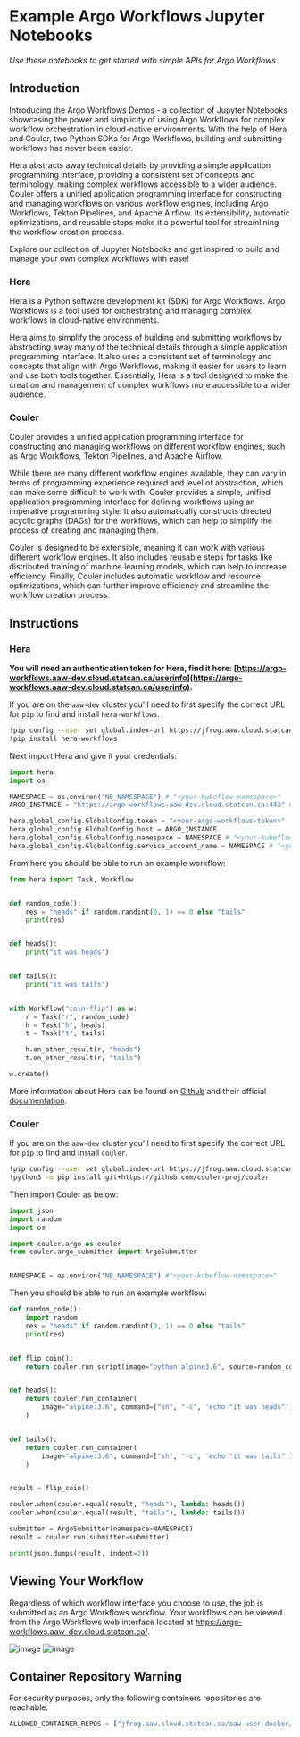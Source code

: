 # Example Argo Workflows Jupyter Notebooks

_Use these notebooks to get started with simple APIs for Argo Workflows_

## Introduction

Introducing the Argo Workflows Demos - a collection of Jupyter Notebooks showcasing the power and simplicity of using Argo Workflows for complex workflow orchestration in cloud-native environments. With the help of Hera and Couler, two Python SDKs for Argo Workflows, building and submitting workflows has never been easier.

Hera abstracts away technical details by providing a simple application programming interface, providing a consistent set of concepts and terminology, making complex workflows accessible to a wider audience. Couler offers a unified application programming interface for constructing and managing workflows on various workflow engines, including Argo Workflows, Tekton Pipelines, and Apache Airflow. Its extensibility, automatic optimizations, and reusable steps make it a powerful tool for streamlining the workflow creation process.

Explore our collection of Jupyter Notebooks and get inspired to build and manage your own complex workflows with ease!

### Hera 

Hera is a Python software development kit (SDK) for Argo Workflows. Argo Workflows is a tool used for orchestrating and managing complex workflows in cloud-native environments.

Hera aims to simplify the process of building and submitting workflows by abstracting away many of the technical details through a simple application programming interface. It also uses a consistent set of terminology and concepts that align with Argo Workflows, making it easier for users to learn and use both tools together. Essentially, Hera is a tool designed to make the creation and management of complex workflows more accessible to a wider audience.

### Couler

Couler provides a unified application programming interface for constructing and managing workflows on different workflow engines, such as Argo Workflows, Tekton Pipelines, and Apache Airflow.

While there are many different workflow engines available, they can vary in terms of programming experience required and level of abstraction, which can make some difficult to work with. Couler provides a simple, unified application programming interface for defining workflows using an imperative programming style. It also automatically constructs directed acyclic graphs (DAGs) for the workflows, which can help to simplify the process of creating and managing them.

Couler is designed to be extensible, meaning it can work with various different workflow engines. It also includes reusable steps for tasks like distributed training of machine learning models, which can help to increase efficiency. Finally, Couler includes automatic workflow and resource optimizations, which can further improve efficiency and streamline the workflow creation process.

## Instructions

### Hera

**You will need an authentication token for Hera, find it here: [https://argo-workflows.aaw-dev.cloud.statcan.ca/userinfo](https://argo-workflows.aaw-dev.cloud.statcan.ca/userinfo).**

If you are on the `aaw-dev` cluster you'll need to first specify the correct URL for `pip` to find and install `hera-workflows`.

```bash
!pip config --user set global.index-url https://jfrog.aaw.cloud.statcan.ca/artifactory/api/pypi/pypi-remote/simple
!pip install hera-workflows
```

Next import Hera and give it your credentials:

```python
import hera
import os

NAMESPACE = os.environ("NB_NAMESPACE") # "<your-kubeflow-namespace>"
ARGO_INSTANCE = "https://argo-workflows.aaw-dev.cloud.statcan.ca:443" # should remove -dev before release

hera.global_config.GlobalConfig.token = "<your-argo-workflows-token>"
hera.global_config.GlobalConfig.host = ARGO_INSTANCE
hera.global_config.GlobalConfig.namespace = NAMESPACE # "<your-kubeflow-namespace>"
hera.global_config.GlobalConfig.service_account_name = NAMESPACE # "<your-kubeflow-profile>"
```

From here you should be able to run an example workflow:

```python
from hera import Task, Workflow


def random_code():
    res = "heads" if random.randint(0, 1) == 0 else "tails"
    print(res)


def heads():
    print("it was heads")


def tails():
    print("it was tails")


with Workflow("coin-flip") as w:
    r = Task("r", random_code)
    h = Task("h", heads)
    t = Task("t", tails)

    h.on_other_result(r, "heads")
    t.on_other_result(r, "tails")

w.create()
```

More information about Hera can be found on [Github](https://github.com/argoproj-labs/hera-workflows) and their official [documentation](https://hera-workflows.readthedocs.io/).


### Couler


If you are on the `aaw-dev` cluster you'll need to first specify the correct URL for `pip` to find and install `couler`.

```bash
!pip config --user set global.index-url https://jfrog.aaw.cloud.statcan.ca/artifactory/api/pypi/pypi-remote/simple
!python3 -m pip install git+https://github.com/couler-proj/couler
```

Then import Couler as below:

```python
import json
import random
import os

import couler.argo as couler
from couler.argo_submitter import ArgoSubmitter


NAMESPACE = os.environ("NB_NAMESPACE") #"<your-kubeflow-namespace>"
```

Then you should be able to run an example workflow:

```python
def random_code():
    import random
    res = "heads" if random.randint(0, 1) == 0 else "tails"
    print(res)


def flip_coin():
    return couler.run_script(image="python:alpine3.6", source=random_code)


def heads():
    return couler.run_container(
        image="alpine:3.6", command=["sh", "-c", 'echo "it was heads"']
    )


def tails():
    return couler.run_container(
        image="alpine:3.6", command=["sh", "-c", 'echo "it was tails"']
    )


result = flip_coin()

couler.when(couler.equal(result, "heads"), lambda: heads())
couler.when(couler.equal(result, "tails"), lambda: tails())

submitter = ArgoSubmitter(namespace=NAMESPACE)
result = couler.run(submitter=submitter)

print(json.dumps(result, indent=2))
```

## Viewing Your Workflow

Regardless of which workflow interface you choose to use, the job is submitted as an Argo Workflows workflow. Your workflows can be viewed from the Argo Workflows web interface located at https://argo-workflows.aaw-dev.cloud.statcan.ca/.

![image](https://user-images.githubusercontent.com/8212170/221681210-016dccbf-eb07-4977-b7ff-a3f1643257e3.png)
![image](https://user-images.githubusercontent.com/8212170/221681409-4dd1e723-eff4-4e9a-aed9-955ce1b61efb.png)

## Container Repository Warning

For security purposes, only the following containers repositories are reachable:

```python
ALLOWED_CONTAINER_REPOS = ["jfrog.aaw.cloud.statcan.ca/aaw-user-docker/", "k8scc01covidacr.azurecr.io/", "k8scc01covidacrdev.azurecr.io/", "gcr.io/ml-pipeline/frontend:", "gcr.io/ml-pipeline/visualization-server:", "gcr.io/ml-pipeline/kfp-launcher:", "gcr.io/kfserving/sklearnserver", "gcr.io/kfserving/storage-initializer:", "gcr.io/knative-releases/knative.dev/serving", "seldonio/", "docker.io/seldonio/", "docker.io/istio/proxyv2:", "docker.io/bitnami/postgresql:", "gitea/gitea:", "vault:", "hashicorp/vault:", "argoproj/argosay:", "quay.io/argoproj/argoexec:", "siscc/", "docker.io/andrewgaul/s3proxy:", "docker.io/nginxinc/nginx-unprivileged:", "trinodb/trino:", "bitsondatadev/hive-metastore:"]
```
